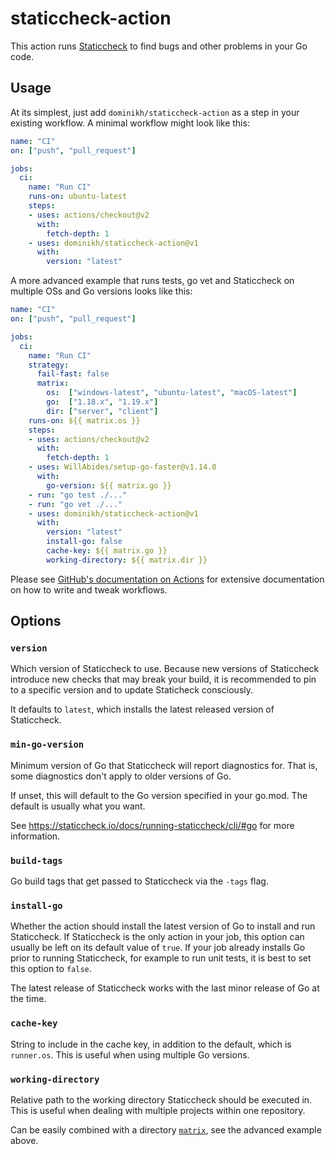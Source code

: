 # staticcheck-action

This action runs [Staticcheck](https://staticcheck.io) to find bugs and other problems in your Go code.

## Usage

At its simplest, just add `dominikh/staticcheck-action` as a step in your existing workflow.
A minimal workflow might look like this:

```yaml
name: "CI"
on: ["push", "pull_request"]

jobs:
  ci:
    name: "Run CI"
    runs-on: ubuntu-latest
    steps:
    - uses: actions/checkout@v2
      with:
        fetch-depth: 1
    - uses: dominikh/staticcheck-action@v1
      with:
        version: "latest"
```

A more advanced example that runs tests, go vet and Staticcheck on multiple OSs and Go versions looks like this:

```yaml
name: "CI"
on: ["push", "pull_request"]

jobs:
  ci:
    name: "Run CI"
    strategy:
      fail-fast: false
      matrix:
        os:  ["windows-latest", "ubuntu-latest", "macOS-latest"]
        go:  ["1.18.x", "1.19.x"]
        dir: ["server", "client"]
    runs-on: ${{ matrix.os }}
    steps:
    - uses: actions/checkout@v2
      with:
        fetch-depth: 1
    - uses: WillAbides/setup-go-faster@v1.14.0
      with:
        go-version: ${{ matrix.go }}
    - run: "go test ./..."
    - run: "go vet ./..."
    - uses: dominikh/staticcheck-action@v1
      with:
        version: "latest"
        install-go: false
        cache-key: ${{ matrix.go }}
        working-directory: ${{ matrix.dir }}
```



Please see [GitHub's documentation on Actions](https://docs.github.com/en/actions) for extensive
documentation on how to write and tweak workflows.

## Options

### `version`

Which version of Staticcheck to use.
Because new versions of Staticcheck introduce new checks that may break your build,
it is recommended to pin to a specific version and to update Staticheck consciously.

It defaults to `latest`, which installs the latest released version of Staticcheck.

### `min-go-version`

Minimum version of Go that Staticcheck will report diagnostics for. That is, some
diagnostics don't apply to older versions of Go.

If unset, this will default to the Go version specified in your go.mod. The default is
usually what you want.

See https://staticcheck.io/docs/running-staticcheck/cli/#go for more information.

### `build-tags`

Go build tags that get passed to Staticcheck via the `-tags` flag.

### `install-go`

Whether the action should install the latest version of Go to install and run Staticcheck.
If Staticcheck is the only action in your job, this option can usually be left on its default value of `true`.
If your job already installs Go prior to running Staticcheck, for example to run unit tests, it is best to set this option to `false`.

The latest release of Staticcheck works with the last minor release of Go at the time.

### `cache-key`

String to include in the cache key, in addition to the default, which is `runner.os`.
This is useful when using multiple Go versions.

### `working-directory`

Relative path to the working directory Staticcheck should be executed in.
This is useful when dealing with multiple projects within one repository.

Can be easily combined with a directory [`matrix`](https://docs.github.com/en/actions/using-workflows/workflow-syntax-for-github-actions#jobsjob_idstrategymatrix),
see the advanced example above.

